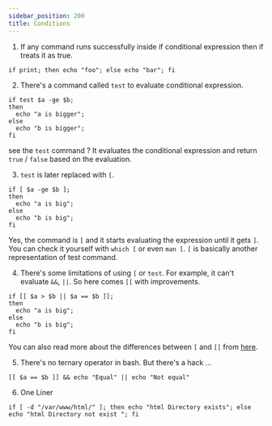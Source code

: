 ```yaml
---
sidebar_position: 200
title: Conditions
---
```


1. If any command runs successfully inside if conditional expression then if treats it as true.

```shell
if print; then echo "foo"; else echo "bar"; fi
```

2. There's a command called `test` to evaluate conditional expression.

```shell
if test $a -ge $b;
then
  echo "a is bigger";
else
  echo "b is bigger";
fi
```

see the `test` command ? It evaluates the conditional expression and return `true` / `false` based on the evaluation.

3. `test` is later replaced with `[`.

```shell
if [ $a -ge $b ];
then
  echo "a is big";
else
  echo "b is big";
fi
```


Yes, the command is `[` and it starts evaluating the expression until it gets `]`. You can check it yourself with `which [` or even `man [`. `[` is basically another representation of test command.

4. There's some limitations of using `[` or `test`. For example, it can't evaluate `&&`, `||`. So here comes `[[` with improvements.

```shell
if [[ $a > $b || $a == $b ]]; 
then 
  echo "a is big"; 
else 
  echo "b is big"; 
fi
```

You can also read more about the differences between `[` and `[[` from [here](https://stackoverflow.com/questions/3427872/whats-the-difference-between-and-in-bash).

5. There's no ternary operator in bash. But there's a hack ...

```shell
[[ $a == $b ]] && echo "Equal" || echo "Not equal"
```

6. One Liner 

```shell
if [ -d "/var/www/html/" ]; then echo "html Directory exists"; else echo "html Directory not exist "; fi
```
